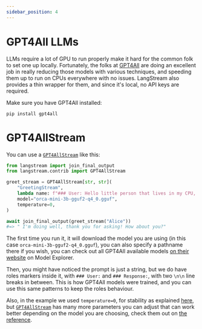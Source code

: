 ```yaml
---
sidebar_position: 4
---
```


# GPT4All LLMs

LLMs require a lot of GPU to run properly make it hard for the common folk to set one up locally. Fortunately, the folks at [GPT4All](https://gpt4all.io/index.html) are doing an excellent job in really reducing those models with various techniques, and speeding them up to run on CPUs everywhere with no issues. LangStream also provides a thin wrapper for them, and since it's local, no API keys are required.

Make sure you have GPT4All installed:

```
pip install gpt4all
```

# GPT4AllStream

You can use a [`GPT4AllStream`](pathname:///reference/langstream/contrib/index.html#langstream.contrib.GPT4AllStream) like this:

```python
from langstream import join_final_output
from langstream.contrib import GPT4AllStream

greet_stream = GPT4AllStream[str, str](
    "GreetingStream",
    lambda name: f"### User: Hello little person that lives in my CPU, my name is {name}. How is it going?\\n\\n### Response:",
    model="orca-mini-3b-gguf2-q4_0.gguf",
    temperature=0,
)

await join_final_output(greet_stream("Alice"))
#=> " I'm doing well, thank you for asking! How about you?"
```

The first time you run it, it will download the model you are using (in this case `orca-mini-3b-gguf2-q4_0.gguf`), you can also specify a pathname there if you wish, you can check out all GPT4All available models [on their website](https://gpt4all.io/index.html) on Model Explorer.

Then, you might have noticed the prompt is just a string, but we do have roles markers inside it, with `### User:` and `### Response:`, with two `\n\n` line breaks in between. This is how GPT4All models were trained, and you can use this same patterns to keep the roles behaviour.

Also, in the example we used `temperature=0`, for stability as explained [here](/docs/llms/zero_temperature), but [`GPT4AllStream`](pathname:///reference/langstream/contrib/index.html#langstream.contrib.GPT4AllStream) has many more parameters you can adjust that can work better depending on the model you are choosing, check them out on [the reference](pathname:///reference/langstream/contrib/index.html#langstream.contrib.GPT4AllStream).
